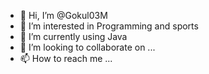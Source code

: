 - 👋 Hi, I’m @Gokul03M
- 👀 I’m interested in Programming and sports 
- 🌱 I’m currently using Java
- 💞️ I’m looking to collaborate on ...
- 📫 How to reach me ...

<!---
Gokul03M/Gokul03M is a ✨ special ✨ repository because its `README.md` (this file) appears on your GitHub profile.
You can click the Preview link to take a look at your changes.
--->
